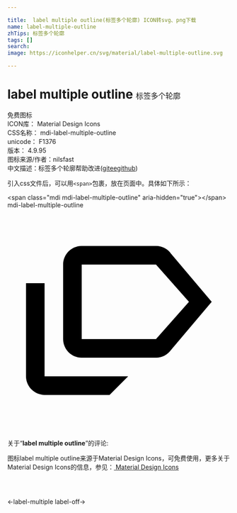 ```yaml
---

title:  label multiple outline(标签多个轮廓) ICON转svg、png下载
name: label-multiple-outline
zhTips: 标签多个轮廓
tags: []
search: 
image: https://iconhelper.cn/svg/material/label-multiple-outline.svg

---
```


# label multiple outline  <small style="font-size: 60%;font-weight: 100">标签多个轮廓</small>


<div class="detail-page">
<p>
<span><span class="badge-success badge">免费图标</span> </span>
<br/>
<span>
ICON库：
<span class="badge-secondary badge">Material Design Icons</span> 
</span>
<br/>
<span>
CSS名称：
<span class="badge-secondary badge">mdi-label-multiple-outline</span> 
</span>
<br/>
<span>
unicode：
<span class="badge-secondary badge">F1376</span> 
<copy-btn content='F1376' btn-title=""></copy-btn>
<copy-btn :content='String.fromCodePoint(parseInt("F1376", 16))' btn-title="复制U"></copy-btn>
</span>
<br/>
<span>
版本：
<span class="badge-secondary badge">4.9.95</span> 
</span>
<br/>
<span>图标来源/作者：<span class="badge-light badge">nilsfast</span></span> 
<br/>
<span class="zh-detail">中文描述：<span class="badge-primary badge">标签多个轮廓</span><span class="help-link"><span>帮助改进</span>(<a href="https://gitee.com/liuwave/icon-helper/edit/master/json/material/label-multiple-outline.json" target="_blank" rel="noopener noreferrer">gitee</a><a href="https://github.com/liuwave/icon-helper/edit/master/json/material/label-multiple-outline.json" target="_blank" rel="noopener noreferrer">github</a></span>)</span><br/>
</p>
</div>
<div class="alert alert-dark">
  <i class="mdi mdi-label-multiple-outline mdi-48px"></i>
  <i class="mdi mdi-label-multiple-outline mdi-36px"></i>
  <i class="mdi mdi-label-multiple-outline mdi-24px"></i>
  <i class="mdi mdi-label-multiple-outline mdi-18px"></i>
</div>
<div>
  <p>引入css文件后，可以用<code>&lt;span&gt;</code>包裹，放在页面中。具体如下所示：    
  </p>
  <div class="alert alert-primary" style="font-size: 14px">
    &lt;span class="mdi mdi-label-multiple-outline" aria-hidden="true"&gt;&lt;/span&gt;
    <copy-btn content='<span class="mdi mdi-label-multiple-outline" aria-hidden="true"></span>'></copy-btn>
  </div>
  <div class="alert alert-secondary">
    <i class="mdi mdi-label-multiple-outline"
    style="font-size: 24px"
    aria-hidden="true"></i> mdi-label-multiple-outline
    <copy-btn content="mdi-label-multiple-outline" btn-title="复制图标名称"></copy-btn>
  </div>
</div>
<div id="svg" class="svg-wrap">
<svg xmlns="http://www.w3.org/2000/svg" viewBox="0 0 24 24"><path d="M4 18H13L11 20H4C3.5 20 2.97 19.79 2.59 19.41C2.21 19.03 2 18.5 2 18V8H4V18M17.63 4.84C17.27 4.33 16.67 4 16 4H8C6.9 4 6 4.9 6 6V14C6 15.1 6.9 16 8 16H16C16.67 16 17.27 15.66 17.63 15.15L22 10L17.63 4.84M16 14H8V6H16L19.55 10Z" /></svg>
</div>
<detail full-name='mdi-label-multiple-outline'></detail>
<div class="icon-detail__container">
<p>关于“<b>label multiple outline</b>”的评论:</p>
</div>
<Vssue title="关于“label multiple outline”的评论" />    
<div><p>图标label multiple outline来源于Material Design Icons，可免费使用，更多关于 Material Design Icons的信息，参见：<a target="_blank" href="https://iconhelper.cn/material.html"> Material Design Icons</a>
</p></div>

<div style="padding:2rem 0 " class="page-nav"><p class="inner"><span class="prev">←<router-link to="/icon/label-multiple.html">label-multiple</router-link></span> <span class="next"><router-link to="/icon/label-off.html">label-off</router-link>→</span></p></div>

